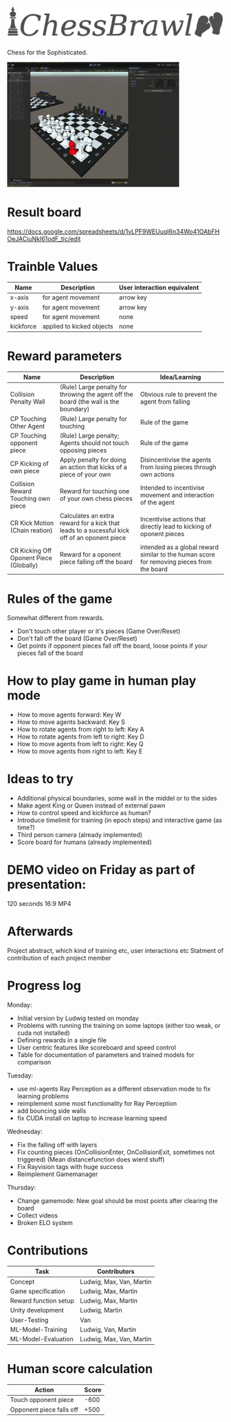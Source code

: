 ![Logo](media/logo.png)

Chess for the Sophisticated.

![Demo of ChessBrawl](media/Demo.gif)

# Result board

https://docs.google.com/spreadsheets/d/1vLPF9WEUuqI6n34Wo41OAbFHOeJACiuNkI61odF_tic/edit

# Trainble Values

| Name  | Description | User interaction equivalent |
| ------------- | ------------- | ------------- |
| x-axis  | for agent movement  | arrow key |
| y-axis  | for agent movement  | arrow key |
| speed | for agent movement  | none |
| kickforce |  applied to kicked objects  | none |

# Reward parameters

| Name  | Description | Idea/Learning |
| ------------- | ------------- | ------------- |
| Collision Penalty Wall | (Rule) Large penalty for throwing the agent off the board (the wall is the boundary) | Obvious rule to prevent the agent from falling |
| CP Touching Other Agent  | (Rule) Large penalty for touching  | Rule of the game |
| CP Touching opponent piece | (Rule) Large penalty; Agents should not touch opposing pieces | Rule of the game |
| CP Kicking of own piece |  Apply penalty for doing an action that kicks of a piece of your own  | Disincentivise the agents from losing pieces through own actions  |
| Collision Reward Touching own piece | Reward for touching one of your own chess pieces  | Intended to incentivise movement and interaction of the agent |
| CR Kick Motion (Chain reation)  | Calculates an extra reward for a kick that leads to a sucessful kick off of an oponent piece | Incentivise actions that directly lead to kicking of oponent pieces |
| CR Kicking Off Oponent Piece (Globally) | Reward for a oponent piece falling off the board | intended as a global reward similar to the human score for removing pieces from the board |

# Rules of the game

Somewhat different from rewards.
* Don't touch other player or it's pieces (Game Over/Reset)
* Don't fall off the board (Game Over/Reset)
* Get points if opponent pieces fall off the board, loose points if your pieces fall of the board

# How to play game in human play mode
* How to move agents forward: Key W
* How to move agents backward: Key S
* How to rotate agents from right to left: Key A
* How to rotate agents from left to right: Key D
* How to move agents from left to right: Key Q
* How to move agents from right to left: Key E
  

# Ideas to try

* Additional physical boundaries, some wall in the middel or to the sides
* Make agent King or Queen instead of external pawn
* How to control speed and kickforce as human?
* Introduce timelimit for training (in epoch steps) and interactive game (as time?)
* Third person camera (already implemented)
* Score board for humans (already implemented)

# DEMO video on Friday as part of presentation:

120 seconds
16:9 MP4

# Afterwards
Project abstract, which kind of training etc, user interactions etc
Statment of contribution of each project member

# Progress log
Monday:
* Initial version by Ludwig tested on monday
* Problems with running the training on some laptops (either too weak, or cuda not installed)
* Defining rewards in a single file
* User centric features like scoreboard and speed control
* Table for documentation of parameters and trained models for comparison



Tuesday:
* use ml-agents Ray Perception as a different observation mode to fix learning problems
* reimplement some most functionality for Ray Perception 
* add bouncing side walls
* fix CUDA install on laptop to increase learning speed


Wednesday:
* Fix the falling off with layers
* Fix counting pieces (OnCollisionEnter, OnCollisionExit, sometimes not triggered) (Mean distancefunction does wierd stuff)
* Fix Rayvision tags with huge success
* Reimplement Gamemanager

Thursday:
* Change gamemode: New goal should be most points after clearing the board
* Collect videos
* Broken ELO system 

# Contributions

| Task  | Contributors |
| ------------- | ------------- |
| Concept | Ludwig, Max, Van, Martin |
| Game specification | Ludwig, Max, Martin  |
| Reward function setup | Ludwig, Max, Martin |
| Unity development | Ludwig, Martin |
| User-Testing | Van |
| ML-Model-Training | Ludwig, Van, Martin |
| ML-Model-Evaluation | Ludwig, Max, Van, Martin |

# Human score calculation

| Action  | Score |
| ------------- | ------------- |
| Touch opponent piece | -600 |
| Opponent piece falls off | +500 |
